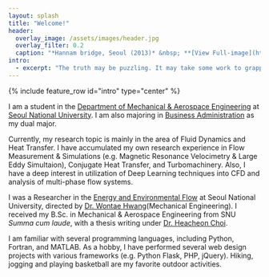 ```yaml
---
layout: splash
title: "Welcome!"
header:
  overlay_image: /assets/images/header.jpg
  overlay_filter: 0.2
  caption: "*Hannam bridge, Seoul (2013)* &nbsp; **[View Full-image](https://sangjoonlee.tk/assets/photographs/hannam_bridge_seoul_2013.jpg)**"
intro: 
  - excerpt: "The truth may be puzzling. It may take some work to grapple with. It may be counterintuitive. It may contradict deeply held prejudices. It may not be consonant with what we desperately want to be true. **But our preferences do not determine what's true.** &nbsp; <small>- *Carl Sagan*</small>"
---
```


{% include feature_row id="intro" type="center" %}

I am a student in the [Department of Mechanical & Aerospace Engineering](http://me.snu.ac.kr/eng/default.asp) at [Seoul National University](http://useoul.edu/). I am also majoring in [Business Administration](http://cba.snu.ac.kr/en) as my dual major.

Currently, my research topic is mainly in the area of Fluid Dynamics and Heat Transfer. I have accumulated my own research experience in Flow Measurement & Simulations (e.g. Magnetic Resonance Velocimetry & Large Eddy Simultaion), Conjugate Heat Transfer, and Turbomachinery. Also, I have a deep interest in utilization of Deep Learning techniques into CFD and analysis of multi-phase flow systems.

I was a Researcher in the [Energy and Environmental Flow](http://eeflow.snu.ac.kr/) at Seoul National University, directed by [Dr. Wontae Hwang](http://me.snu.ac.kr/eng/01_intro/faculty_view.asp?pid=137)(Mechanical Engineering). I received my B.Sc. in Mechanical & Aerospace Engineering from SNU *Summa cum laude*, with a thesis writing under [Dr. Heacheon Choi](http://me.snu.ac.kr/eng/01_intro/faculty_view.asp?pid=39).

I am familiar with several programming languages, including Python, Fortran, and MATLAB. As a hobby, I have performed several web design projects with various frameworks (e.g. Python Flask, PHP, jQuery). Hiking, jogging and playing basketball are my favorite outdoor activities.